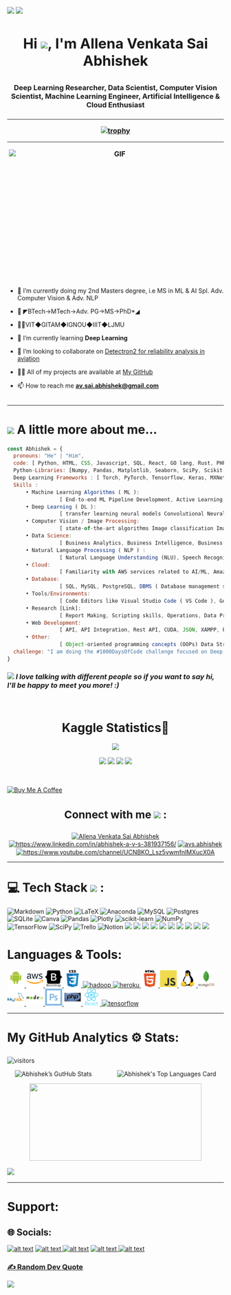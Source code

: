 ![](https://github.com/avs-abhishek123/avs-abhishek123/blob/main/Untitled%20design.png)
![](https://raw.githubusercontent.com/halfrost/halfrost/master/icons/header_.png)

# <b><h3 align="center">Hi <img src="https://media.giphy.com/media/hvRJCLFzcasrR4ia7z/giphy.gif" width="45px">, I'm Allena Venkata Sai Abhishek</h3></b>
  
<h3 align="center"> Deep Learning Researcher, Data Scientist, Computer Vision Scientist, Machine Learning Engineer, Artificial Intelligence & Cloud Enthusiast</h3> <h3 align="center">

<hr>

[![trophy](https://github-profile-trophy.vercel.app/?username=avs-abhishek123)](https://github.com/ryo-ma/github-profile-trophy)

<hr>
  <img align="right" alt="GIF" src="https://github.com/abhisheknaiidu/abhisheknaiidu/blob/master/code.gif?raw=true" width="500" height="320" padding: "70px" />

  
  
  ###
- 🔭 I’m currently doing my 2nd Masters degree, i.e MS in ML & AI Spl. Adv. Computer Vision & Adv. NLP 
- 🏅 ◤BTech→MTech→Adv. PG→MS→PhD*◢
- 🧑‍🎓VIT◆GITAM◆IGNOU◆IIIT◆LJMU
- 🌱 I’m currently learning **Deep Learning**

- 👯 I’m looking to collaborate on [Detectron2 for reliability analysis in aviation](https://github.com/avs-abhishek123/Detecting-and-cartooning-an-image)

- 👨‍💻 All of my projects are available at [My GitHub](https://github.com/avs-abhishek123?tab=repositories)

- 📫 How to reach me **av.sai.abhishek@gmail.com**
  <br>
  <br>
<hr>
  
# <img src="https://media.giphy.com/media/VgCDAzcKvsR6OM0uWg/giphy.gif" width="50"> A little more about me...  
  
  
```javascript
const Abhishek = {
  pronouns: "He" | "Him",
  code: [ Python, HTML, CSS, Javascript, SQL, React, GO lang, Rust, PHP, C++, Java],
  Python-Libraries: [Numpy, Pandas, Matplotlib, Seaborn, SciPy, Scikit-learn ( Sklearn ), Beautifulsoup, urllib, Selenium, Tweepy, Albumentations, Augmentors, Imgaug, scikit-image, Torchvision, Python Image Library ( PIL ), OpenCV, Detectron2, ImageAI ]
  Deep Learning Frameworks : [ Torch, PyTorch, Tensorflow, Keras, MXNet, Caffe ],
  Skills : 
      •	Machine Learning Algorithms ( ML ):  
                 [ End-to-end ML Pipeline Development, Active Learning, Supervised learning, Unsupervised learning, Semi-supervised learning, Reinforcement learning, Classification, Binary Classification, Multiclass Classification, Regression, Linear regression, Logistic regression, Simple linear regression, Multiple linear regression, Regression analysis, Lasso regression, Ridge regression, Polynomial regression, K-nearest neighbors algorithm, Knn (K Nearest Neighbours), K Nearest Neighbour (Knn), Clustering, Cluster analysis, Hierarchical clustering, k-means clustering, Dbscan Clustering, Mean Shift Clustering, Decision trees, Decision-making, Decision tree learning, Bernoulli Naive Bayes, Logistic Regression, Naive Bayes classifier, Random forest, Support Vector Machines (SVM), XGBoost, Boosting, AdaBoost, Gradient boosting, ROC, AUC, R squared, RMS, Recall rate, Principal component analysis ( PCA ), Data Encoding, One hot encoding, FI Score ],
      •	Deep Learning ( DL ): 
                 [ transfer learning neural models Convolutional Neural Networks (CNN), Recurrent neural network (RNN), Artificial neural networks (ANN), Neural Network (NN), Dimensionality Reduction, ResNet, Encoder, Decoder, Long Short-term Memory (LSTM), GRU, MLops, MLflow, Optimization, Normalizing Flows, Generative Models like GANs, Backpropagation, Gradient descent, Stochastic gradient descent, Activation Functions, Autoencoders, Encoder, Decoder, Regularization, Deep Learning Frameworks or Deep Learning Toolkits like Torch, PyTorch, Tensorflow, Keras, MXNet, Caffe ], 
      •	Computer Vision / Image Processing: 
                 [ state-of-the-art algorithms Image classification Image localization Image recognition Image Detection, Image Analytics, Image Segmentation, Instance Segmentation, Object tracking, Image & Video Understanding, Manipulation and Synthesis, Video Analytics, Video Segmentation, YOLO, Single Shot Detector (SSD), Scale-invariant feature transform algorithm (SIFT), Viola-Jones, Mean-shift algorithm for fast tracking of object, feature-point extraction, Histogram of Oriented Gradients (HOG), Region-based Fully Convolutional Network (R-FCN), R-CNN, Mask R-CNN, Fast R-CNN, Faster R-CNN, RetinaNet, Blitznet Digital image processing in Remote Sensing, Image restoration, Image rectification, Noise removal, Destipping, Image Enhancement, Histogram Equalization, Image transformation, Image reconstruction, Geographic Information System ( GIS ), Geospatial data, Vector data model, Raster data model ],
      •	Data Science:  
                 [ Business Analytics, Business Intelligence, Business Analysis, Risk Analysis Data Mining, Web Scraping, Web Crawling, Structured data, Unstructured data, Data Ingestion, Data Wrangling, Data Analysis, Data quality and validation, Data Analytics, Data Modelling, Relational modelling, dimensional modelling, ETL, Data frames, Feature Engineering, Panda Series, E-commerce Analytics, Marketing Analytics, Customer analytics, Google Analytics, manipulating/transforming data, model selection, model training, cross-validation, correlation, F-Test, T-Test, Chi square test, Deployment at scale, Data Preprocessing, Data Cleaning, Data wrangling, Data Warehousing, Exploratory Data Analysis ( EDA ) , Data Augmentation, Pattern Recognition, Critical and Analytic Problem Solving, Text Analytics, Market basket analysis, Data Visualization, Linear Algebra, Calculus, Statistics, Statistical Analysis, statistical modelling such as predictive modeling, churn analysis, time series forecasting, Autoregressive integrated moving average ( ARIMA ), Mathematics, Hypothesis Testing, R, ggplot, Gaussian Models, Bayesian models, graph analytics, KPIs, MS Excel, Dashboard, Tableau, text analytics, Audio Analytics, Scatter Plot, Word Cloud, Heat Map ],
      •	Natural Language Processing ( NLP ) :  
                 [ Natural Language Understanding (NLU), Speech Recognition, Transformers, HuggingFace, T5 transformers, GPT3, , BERT, Spacy, Tokenization, Stemming, Lemmatization, Bag of words, Word2Vec, Universal Sentence Encoder, Entity Extraction ]
      •	Cloud:  
                 [ Familiarity with AWS services related to AI/ML, Amazon Web Services, Amazon EMR, AWS Lambda, SageMaker, Machine Learning, IoT, Amazon DynamoDB, Amazon S3, Amazon EC2 Container Service, Green Grass etc. Data warehousing, Microsoft Azure Synapse, MS Azure Data lake Gen, Azure Data Storage, Google Cloud Platform ( GCP ), Workflow management engines or data-oriented workflow orchestration frameworks like Apache Airflow, Snowflake, Big data platforms like Apache Spark, Hadoop ]
      •	Database:  
                 [ SQL, MySQL, PostgreSQL, DBMS ( Database management systems ), Microsoft SQL Server Management Studio, T-SQL ],
      •	Tools/Environments:  
                 [ Code Editors like Visual Studio Code ( VS Code ), Google Colab, Jupyter Notebook, Distributed Systems, distributed computing, GPU, TPU ],
      •	Research [Link]:  
                 [ Report Making, Scripting skills, Operations, Data Presentation Skills, Interpersonal Communication, Microsoft Office, Microsoft PowerPoint, Hands-on experience and project-based learning, Record of delivering large analytical solutions with business impact, Auditing, Applied Research, Effective Communicator ],
      •	Web Development:  
                 [ API, API Integration, Rest API, CUDA, JSON, XAMPP, PHPmyadmin, Postman, HTML, HTML5, CSS, JavaScript, JSON, XML, Flask, Flask RESTful, GO, GOlang, Rust, Node JS, Chatbots, Web designing, Front end Web Development, CRUD application ],
      •	Other:  
                 [ Object-oriented programming concepts (OOPs) Data Structures and algorithms ( DSA ), Code Refactoring, OO language, Python, C++, C, Algorithm Development, Open Source Projects, Django, Docker, Pyspark, Software Development Life Cycle ( SLDC ), debugging,  YAML, continuous integration and delivery (CI/CD) pipelines, Software development environment, Code management, Version Control System, GIT, bash, Github, Gitlab, Artificial Intelligence (AI), Agile Methodologies, Agile team environment, Test Automation Frameworks, A/B testing, Unit Testing, Windows, Linux, Ubuntu, Tmux, Screen, Linux server, WSL, Atlassian, Ticketing Software, JIRA, Invision, Confluence, Canva, Filmora, tinyML, Explainable AI, SHAP, Conversational AI tools - Kore.ai, Responsible AI ],
  challenge: "I am doing the #1000DaysOfCode challenge focused on Deep learning, Data Science, Computer Vision & NLP"
}
```
  
### <img src="https://media.giphy.com/media/LnQjpWaON8nhr21vNW/giphy.gif" width="60"> <em><b>I love talking with different people</b> so if you want to say <b>hi, I'll be happy to meet you more!</b> :)</em></h3>

<br>
<h1 align="center">Kaggle Statistics🥇</h1>
<div align="center">
<a href="https://www.kaggle.com/abhishek14398"><img src="https://road-to-kaggle-grandmaster.vercel.app/api/simple/abhishek14398" /></a>
</div>
<p align="center">
<img src="https://road-to-kaggle-grandmaster.vercel.app/api/badges/abhishek14398/competitions" />
<img src="https://road-to-kaggle-grandmaster.vercel.app/api/badges/abhishek14398/dataset" />
<img src="https://road-to-kaggle-grandmaster.vercel.app/api/badges/abhishek14398/notebook" />
<img src="https://road-to-kaggle-grandmaster.vercel.app/api/badges/abhishek14398/discussion" />
</p>
<br>

<br>
<a href="https://www.buymeacoffee.com/abhishekavs" target="_blank"><img src="https://cdn.buymeacoffee.com/buttons/default-orange.png" alt="Buy Me A Coffee" height="41" width="174"></a>
<br>

## <b><h3 align="center">Connect with me <img src="https://media.giphy.com/media/mGcNjsfWAjY5AEZNw6/giphy.gif" width="50"> :</h3></b>
<p align="center">
<a href="https://twitter.com/avs_abhishek" target="blank"><img align="center" src="https://raw.githubusercontent.com/rahuldkjain/github-profile-readme-generator/master/src/images/icons/Social/twitter.svg" alt="Allena Venkata Sai Abhishek" height="30" width="40" /></a>
<a href="https://www.linkedin.com/in/abhishek-a-v-s-381937156/" target="blank"><img align="center" src="https://raw.githubusercontent.com/rahuldkjain/github-profile-readme-generator/master/src/images/icons/Social/linked-in-alt.svg" alt="https://www.linkedin.com/in/abhishek-a-v-s-381937156/" height="30" width="40" /></a>
<a href="https://www.instagram.com/avs.abhishek/" target="blank"><img align="center" src="https://raw.githubusercontent.com/rahuldkjain/github-profile-readme-generator/master/src/images/icons/Social/instagram.svg" alt="avs.abhishek" height="30" width="40" /></a>
<a href="https://www.youtube.com/channel/UCNBKO_Lsz5vwmfnlMXucX0A/" target="blank"><img align="center" src="https://raw.githubusercontent.com/rahuldkjain/github-profile-readme-generator/master/src/images/icons/Social/youtube.svg" alt="https://www.youtube.com/channel/UCNBKO_Lsz5vwmfnlMXucX0A" height="30" width="40" /></a>
</p>
<hr>




# 💻 Tech Stack <img src="https://media.giphy.com/media/WUlplcMpOCEmTGBtBW/giphy.gif" width="30"> :
![Markdown](https://img.shields.io/badge/markdown-%23000000.svg?style=plastic&logo=markdown&logoColor=white) ![Python](https://img.shields.io/badge/python-3670A0?style=plastic&logo=python&logoColor=ffdd54) ![LaTeX](https://img.shields.io/badge/latex-%23008080.svg?style=plastic&logo=latex&logoColor=white) ![Anaconda](https://img.shields.io/badge/Anaconda-%2344A833.svg?style=plastic&logo=anaconda&logoColor=white) ![MySQL](https://img.shields.io/badge/mysql-%2300f.svg?style=plastic&logo=mysql&logoColor=white) ![Postgres](https://img.shields.io/badge/postgres-%23316192.svg?style=plastic&logo=postgresql&logoColor=white) ![SQLite](https://img.shields.io/badge/sqlite-%2307405e.svg?style=plastic&logo=sqlite&logoColor=white) ![Canva](https://img.shields.io/badge/Canva-%2300C4CC.svg?style=plastic&logo=Canva&logoColor=white) ![Pandas](https://img.shields.io/badge/pandas-%23150458.svg?style=plastic&logo=pandas&logoColor=white) ![Plotly](https://img.shields.io/badge/Plotly-%233F4F75.svg?style=plastic&logo=plotly&logoColor=white) ![scikit-learn](https://img.shields.io/badge/scikit--learn-%23F7931E.svg?style=plastic&logo=scikit-learn&logoColor=white) ![NumPy](https://img.shields.io/badge/numpy-%23013243.svg?style=plastic&logo=numpy&logoColor=white) ![TensorFlow](https://img.shields.io/badge/TensorFlow-%23FF6F00.svg?style=plastic&logo=TensorFlow&logoColor=white) ![SciPy](https://img.shields.io/badge/SciPy-%230C55A5.svg?style=plastic&logo=scipy&logoColor=%white) ![Trello](https://img.shields.io/badge/Trello-%23026AA7.svg?style=plastic&logo=Trello&logoColor=white) ![Notion](https://img.shields.io/badge/Notion-%23000000.svg?style=plastic&logo=notion&logoColor=white)  <img src="https://img.shields.io/badge/python-3776AB.svg?&style=for-the-badge&logo=python&logoColor=white" height="20"/>
 <img src="https://img.shields.io/badge/-C++-05122A?style=flat&logo=C%2B%2B&logoColor=00599C"/>
 <img src="https://img.shields.io/badge/-Java-05122A?style=flat&logo=Java&logoColor=FFA518"/>
 <img src="https://img.shields.io/badge/-JavaScript-05122A?style=flat&logo=javascript"/>
 <img src="https://img.shields.io/badge/-Bootstrap-05122A?style=flat&logo=bootstrap&logoColor=563D7C"/>
 <img src="https://img.shields.io/badge/-HTML5-E34F26?style=flat-square&logo=html5&logoColor=white"/>
 <img src="https://img.shields.io/badge/-CSS3-1572B6?style=flat-square&logo=css3"/>
 <img src="https://img.shields.io/badge/jupyter-F3631D.svg?&style=flat-square&logo=jupyter&logoColor=white"/>
 <img src="https://img.shields.io/badge/anaconda-42B029.svg?&style=flat-square&logo=anaconda&logoColor=white"/>
 <img src="https://img.shields.io/badge/Flask-000000.svg?&style=flat-square&logo=flask&logoColor=white"/>



<b><p align="left"><h1>Languages & Tools:</h1></b> <p align="left"> <a href="https://developer.android.com" target="_blank"> <img src="https://raw.githubusercontent.com/devicons/devicon/master/icons/android/android-original-wordmark.svg" alt="android" width="40" height="40"/> </a> <a href="https://aws.amazon.com" target="_blank"> <img src="https://raw.githubusercontent.com/devicons/devicon/master/icons/amazonwebservices/amazonwebservices-original-wordmark.svg" alt="aws" width="40" height="40"/> </a> <a href="https://getbootstrap.com" target="_blank"> <img src="https://raw.githubusercontent.com/devicons/devicon/master/icons/bootstrap/bootstrap-plain-wordmark.svg" alt="bootstrap" width="40" height="40"/> </a> <a href="https://www.w3schools.com/css/" target="_blank"> <img src="https://raw.githubusercontent.com/devicons/devicon/master/icons/css3/css3-original-wordmark.svg" alt="css3" width="40" height="40"/> </a>  <a href="https://hadoop.apache.org/" target="_blank"> <img src="https://www.vectorlogo.zone/logos/apache_hadoop/apache_hadoop-icon.svg" alt="hadoop" width="40" height="40"/> </a> <a href="https://heroku.com" target="_blank"> <img src="https://www.vectorlogo.zone/logos/heroku/heroku-icon.svg" alt="heroku" width="40" height="40"/> </a> <a href="https://www.w3.org/html/" target="_blank"> <img src="https://raw.githubusercontent.com/devicons/devicon/master/icons/html5/html5-original-wordmark.svg" alt="html5" width="40" height="40"/> </a> 
  <a href="https://developer.mozilla.org/en-US/docs/Web/JavaScript" target="_blank"> <img src="https://raw.githubusercontent.com/devicons/devicon/master/icons/javascript/javascript-original.svg" alt="javascript" width="40" height="40"/> </a> <a href="https://www.linux.org/" target="_blank"> <img src="https://raw.githubusercontent.com/devicons/devicon/master/icons/linux/linux-original.svg" alt="linux" width="40" height="40"/> </a> <a href="https://www.mongodb.com/" target="_blank"> <img src="https://raw.githubusercontent.com/devicons/devicon/master/icons/mongodb/mongodb-original-wordmark.svg" alt="mongodb" width="40" height="40"/> </a> <a href="https://www.mysql.com/" target="_blank"> <img src="https://raw.githubusercontent.com/devicons/devicon/master/icons/mysql/mysql-original-wordmark.svg" alt="mysql" width="40" height="40"/> </a> <a href="https://nodejs.org" target="_blank"> <img src="https://raw.githubusercontent.com/devicons/devicon/master/icons/nodejs/nodejs-original-wordmark.svg" alt="nodejs" width="40" height="40"/> </a> <a href="https://www.photoshop.com/en" target="_blank"> <img src="https://raw.githubusercontent.com/devicons/devicon/master/icons/photoshop/photoshop-line.svg" alt="photoshop" width="40" height="40"/> </a> <a href="https://www.php.net" target="_blank"> <img src="https://raw.githubusercontent.com/devicons/devicon/master/icons/php/php-original.svg" alt="php" width="40" height="40"/> </a> <a href="https://reactjs.org/" target="_blank"> <img src="https://raw.githubusercontent.com/devicons/devicon/master/icons/react/react-original-wordmark.svg" alt="react" width="40" height="40"/> </a> <a href="https://www.tensorflow.org" target="_blank"> <img src="https://www.vectorlogo.zone/logos/tensorflow/tensorflow-icon.svg" alt="tensorflow" width="40" height="40"/> </a> </p> </p>

<hr>


# <b><p align="left">My GitHub Analytics ⚙️ Stats:</p></b>
![visitors](https://visitor-badge.glitch.me/badge?page_id=avs-abhishek123.avs-abhishek123)
<p align = 'center'>
<img  height="180em" width = "400em" src ="https://github-readme-stats.vercel.app/api?username=avs-abhishek123&theme=highcontrast&show_icons=true&count_private=true" alt ="Abhishek’s GutHub Stats"> &nbsp; &nbsp;&nbsp;&nbsp;&nbsp;&nbsp;&nbsp;&nbsp;&nbsp;&nbsp;&nbsp;&nbsp; 

<img src ="https://github-readme-stats.vercel.app/api/top-langs/?username=avs-abhishek123&theme=highcontrast&layout=compact" alt = "Abhishek's Top Languages Card">
</p>
<p align = "center">
<img height="180em" width = "400em" src="https://github-readme-streak-stats.herokuapp.com/?user=avs-abhishek123&show_icons=true&locale=en&layout=compact&theme=highcontrast&line_height=0" />
</p> 
<!---
<p align = "center">
 <img src="https://activity-graph.herokuapp.com/graph?username=Ramakm&theme=redical">
</p>  


[![avs-abhishek123's github activity graph](https://activity-graph.herokuapp.com/graph?username=avs-abhishek123)](https://github.com/ashutosh00710/github-readme-activity-graph)

<p align = 'center'>
<img height="295em"  src="https://activity-graph.herokuapp.com/graph?username=avs-abhishek123&theme=chartreuse-dark" alt="Abhishek's GitHub Activity"/>
</p>


<p align = 'center'>
<img height="295em"  src="https://activity-graph-ahmedshahriar.herokuapp.com/graph?username=avs-abhishek123&theme=chartreuse-dark" alt="Abhishek's GitHub Activity"/>
</p>
--->

![](https://activity-graph-ahmedshahriar.herokuapp.com/graph?username=avs-abhishek123&theme=chartreuse-dark) 

<hr>

# <p align="left">Support:</p>
## 🌐 Socials:
<a href="https://www.linkedin.com/in/allena-venkata-sai-abhishek-381937156/"> ![alt text](https://img.shields.io/badge/-LinkedIn-0e76a8?style=plastic&logo=linkedIn)</a> <a href="https://twitter.com/avs_abhishek">![alt text](https://img.shields.io/badge/-Twitter-1DA1F2?style=plastic&logo=Twitter) </a> <a href="https://www.instagram.com/avs.abhishek/">![alt text](https://img.shields.io/badge/-Instagram-833AB4?style=plastic&logo=Instagram)</a> <a href="https://www.youtube.com/channel/UCFf3DOwYUF2Rhe2-rC3uy9A">![alt text](https://img.shields.io/youtube/channel/views/UCFf3DOwYUF2Rhe2-rC3uy9A?style=social) <a href="https://github.com/avs-abhishek123">![alt text](https://img.shields.io/github/followers/avs-abhishek123?label=Follow%20me%20on%20GitHub&style=social)

<p align = "center">

<h3>✍️ Random Dev Quote </h3>
<img src ="https://quotes-github-readme.vercel.app/api?type=horizontal&theme=radical">
  
</p>
